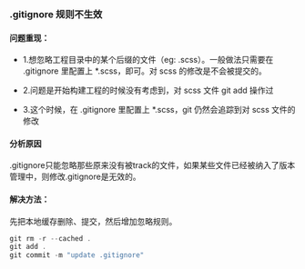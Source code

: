 ### .gitignore 规则不生效

#### 问题重现：

* 1.想忽略工程目录中的某个后缀的文件（eg: .scss）。一般做法只需要在 .gitignore 里配置上 *.scss，即可。对 scss 的修改是不会被提交的。

* 2.问题是开始构建工程的时候没有考虑到，对 scss 文件 git add 操作过

* 3.这个时候，在 .gitignore 里配置上 *.scss，git 仍然会追踪到对 scss 文件的修改

#### 分析原因

.gitignore只能忽略那些原来没有被track的文件，如果某些文件已经被纳入了版本管理中，则修改.gitignore是无效的。

#### 解决方法：

先把本地缓存删除、提交，然后增加忽略规则。

```js
git rm -r --cached .
git add .
git commit -m "update .gitignore"
```
